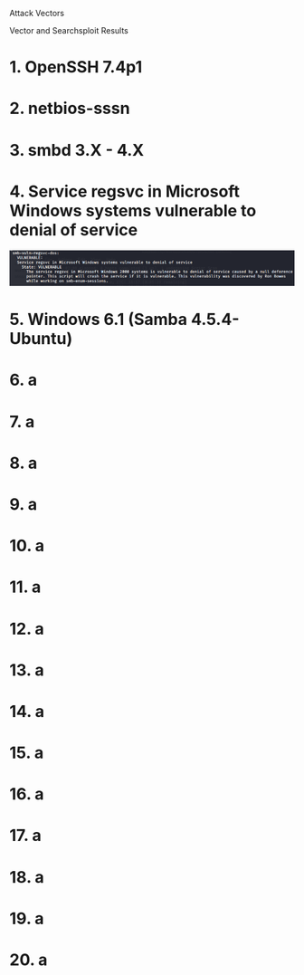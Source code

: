 Attack Vectors

Vector and Searchsploit Results

# 1. OpenSSH 7.4p1
# 2. netbios-sssn
# 3. smbd 3.X - 4.X
# 4. Service regsvc in Microsoft Windows systems vulnerable to denial of service
![b71e7ec5cf77b8a435b501b9ffb248db.png](../../../_resources/32f58b13e8314c65b5754d82389516cf.png)


# 5. Windows 6.1 (Samba 4.5.4-Ubuntu)

# 6. a
# 7. a
# 8. a
# 9. a
# 10. a
# 11. a
# 12. a
# 13. a
# 14. a
# 15. a
# 16. a
# 17. a
# 18. a
# 19. a
# 20. a